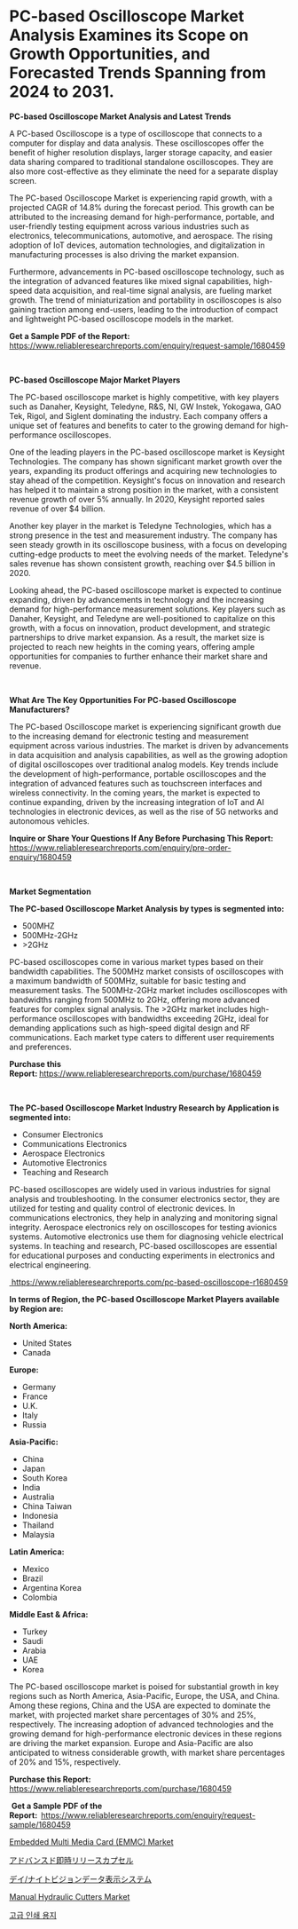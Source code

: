 <p><h1>PC-based Oscilloscope Market Analysis Examines its Scope on Growth Opportunities, and Forecasted Trends Spanning from 2024 to 2031.</h1></p><p><strong>PC-based Oscilloscope Market Analysis and Latest Trends</strong></p>
<p><p>A PC-based Oscilloscope is a type of oscilloscope that connects to a computer for display and data analysis. These oscilloscopes offer the benefit of higher resolution displays, larger storage capacity, and easier data sharing compared to traditional standalone oscilloscopes. They are also more cost-effective as they eliminate the need for a separate display screen.</p><p>The PC-based Oscilloscope Market is experiencing rapid growth, with a projected CAGR of 14.8% during the forecast period. This growth can be attributed to the increasing demand for high-performance, portable, and user-friendly testing equipment across various industries such as electronics, telecommunications, automotive, and aerospace. The rising adoption of IoT devices, automation technologies, and digitalization in manufacturing processes is also driving the market expansion.</p><p>Furthermore, advancements in PC-based oscilloscope technology, such as the integration of advanced features like mixed signal capabilities, high-speed data acquisition, and real-time signal analysis, are fueling market growth. The trend of miniaturization and portability in oscilloscopes is also gaining traction among end-users, leading to the introduction of compact and lightweight PC-based oscilloscope models in the market.</p></p>
<p><strong>Get a Sample PDF of the Report:&nbsp;</strong> <a href="https://www.reliableresearchreports.com/enquiry/request-sample/1680459">https://www.reliableresearchreports.com/enquiry/request-sample/1680459</a></p>
<p>&nbsp;</p>
<p><strong>PC-based Oscilloscope Major Market Players</strong></p>
<p><p>The PC-based oscilloscope market is highly competitive, with key players such as Danaher, Keysight, Teledyne, R&S, NI, GW Instek, Yokogawa, GAO Tek, Rigol, and Siglent dominating the industry. Each company offers a unique set of features and benefits to cater to the growing demand for high-performance oscilloscopes.</p><p>One of the leading players in the PC-based oscilloscope market is Keysight Technologies. The company has shown significant market growth over the years, expanding its product offerings and acquiring new technologies to stay ahead of the competition. Keysight's focus on innovation and research has helped it to maintain a strong position in the market, with a consistent revenue growth of over 5% annually. In 2020, Keysight reported sales revenue of over $4 billion.</p><p>Another key player in the market is Teledyne Technologies, which has a strong presence in the test and measurement industry. The company has seen steady growth in its oscilloscope business, with a focus on developing cutting-edge products to meet the evolving needs of the market. Teledyne's sales revenue has shown consistent growth, reaching over $4.5 billion in 2020.</p><p>Looking ahead, the PC-based oscilloscope market is expected to continue expanding, driven by advancements in technology and the increasing demand for high-performance measurement solutions. Key players such as Danaher, Keysight, and Teledyne are well-positioned to capitalize on this growth, with a focus on innovation, product development, and strategic partnerships to drive market expansion. As a result, the market size is projected to reach new heights in the coming years, offering ample opportunities for companies to further enhance their market share and revenue.</p></p>
<p>&nbsp;</p>
<p><strong>What Are The Key Opportunities For PC-based Oscilloscope Manufacturers?</strong></p>
<p><p>The PC-based Oscilloscope market is experiencing significant growth due to the increasing demand for electronic testing and measurement equipment across various industries. The market is driven by advancements in data acquisition and analysis capabilities, as well as the growing adoption of digital oscilloscopes over traditional analog models. Key trends include the development of high-performance, portable oscilloscopes and the integration of advanced features such as touchscreen interfaces and wireless connectivity. In the coming years, the market is expected to continue expanding, driven by the increasing integration of IoT and AI technologies in electronic devices, as well as the rise of 5G networks and autonomous vehicles.</p></p>
<p><strong>Inquire or Share Your Questions If Any Before Purchasing This Report:</strong> <a href="https://www.reliableresearchreports.com/enquiry/pre-order-enquiry/1680459">https://www.reliableresearchreports.com/enquiry/pre-order-enquiry/1680459</a></p>
<p>&nbsp;</p>
<p><strong>Market Segmentation</strong></p>
<p><strong>The PC-based Oscilloscope Market Analysis by types is segmented into:</strong></p>
<p><ul><li>500MHZ</li><li>500MHz-2GHz</li><li>>2GHz</li></ul></p>
<p><p>PC-based oscilloscopes come in various market types based on their bandwidth capabilities. The 500MHz market consists of oscilloscopes with a maximum bandwidth of 500MHz, suitable for basic testing and measurement tasks. The 500MHz-2GHz market includes oscilloscopes with bandwidths ranging from 500MHz to 2GHz, offering more advanced features for complex signal analysis. The >2GHz market includes high-performance oscilloscopes with bandwidths exceeding 2GHz, ideal for demanding applications such as high-speed digital design and RF communications. Each market type caters to different user requirements and preferences.</p></p>
<p><strong>Purchase this Report:&nbsp;</strong><a href="https://www.reliableresearchreports.com/purchase/1680459">https://www.reliableresearchreports.com/purchase/1680459</a></p>
<p>&nbsp;</p>
<p><strong>The PC-based Oscilloscope Market Industry Research by Application is segmented into:</strong></p>
<p><ul><li>Consumer Electronics</li><li>Communications Electronics</li><li>Aerospace Electronics</li><li>Automotive Electronics</li><li>Teaching and Research</li></ul></p>
<p><p>PC-based oscilloscopes are widely used in various industries for signal analysis and troubleshooting. In the consumer electronics sector, they are utilized for testing and quality control of electronic devices. In communications electronics, they help in analyzing and monitoring signal integrity. Aerospace electronics rely on oscilloscopes for testing avionics systems. Automotive electronics use them for diagnosing vehicle electrical systems. In teaching and research, PC-based oscilloscopes are essential for educational purposes and conducting experiments in electronics and electrical engineering.</p></p>
<p><a href="https://www.reliableresearchreports.com/pc-based-oscilloscope-r1680459">&nbsp;https://www.reliableresearchreports.com/pc-based-oscilloscope-r1680459</a></p>
<p><strong>In terms of Region, the PC-based Oscilloscope Market Players available by Region are:</strong></p>
<p>
    <p> <strong> North America: </strong>
        <ul>
            <li>United States</li>
            <li>Canada</li>
        </ul>
        </p> 
    <p> <strong> Europe: </strong>
        <ul>
            <li>Germany</li>
            <li>France</li>
            <li>U.K.</li>
            <li>Italy</li>
            <li>Russia</li>
        </ul>
        </p> 
    <p> <strong> Asia-Pacific: </strong>
        <ul>
            <li>China</li>
            <li>Japan</li>
            <li>South Korea</li>
            <li>India</li>
            <li>Australia</li>
            <li>China Taiwan</li>
            <li>Indonesia</li>
            <li>Thailand</li>
            <li>Malaysia</li>
        </ul>
        </p> 
    <p> <strong> Latin America: </strong>
        <ul>
            <li>Mexico</li>
            <li>Brazil</li>
            <li>Argentina Korea</li>
            <li>Colombia</li>
        </ul>
        </p> 
    <p> <strong> Middle East & Africa: </strong>
        <ul>
            <li>Turkey</li>
            <li>Saudi</li>
            <li>Arabia</li>
            <li>UAE</li>
            <li>Korea</li>
        </ul>
    </p>
    </p>
<p><p>The PC-based oscilloscope market is poised for substantial growth in key regions such as North America, Asia-Pacific, Europe, the USA, and China. Among these regions, China and the USA are expected to dominate the market, with projected market share percentages of 30% and 25%, respectively. The increasing adoption of advanced technologies and the growing demand for high-performance electronic devices in these regions are driving the market expansion. Europe and Asia-Pacific are also anticipated to witness considerable growth, with market share percentages of 20% and 15%, respectively.</p></p>
<p><strong>Purchase this Report: </strong><a href="https://www.reliableresearchreports.com/purchase/1680459">https://www.reliableresearchreports.com/purchase/1680459</a></p>
<p>&nbsp;<strong>Get a Sample PDF of the Report:&nbsp;&nbsp;</strong><a href="https://www.reliableresearchreports.com/enquiry/request-sample/1680459">https://www.reliableresearchreports.com/enquiry/request-sample/1680459</a></p>
<p><strong></strong></p>
<p><p><a href="https://issuu.com/reportprime-2/docs/embedded-multi-media-card-emmc-market-size-2030.pp">Embedded Multi Media Card (EMMC) Market</a></p><p><a href="https://github.com/oqoeusbvpadwjs08/Market-Research-Report-List-2/blob/main/5055076100596.md">アドバンスド即時リリースカプセル</a></p><p><a href="https://medium.com/@harmonybogan1944/2024%E5%B9%B4%E3%81%8B%E3%82%892031%E5%B9%B4%E3%81%BE%E3%81%A7%E3%81%AE%E6%9C%9F%E9%96%93%E3%81%AB%E4%BA%88%E6%B8%AC%E3%81%95%E3%82%8C%E3%82%8B%E3%83%87%E3%82%A4-%E3%83%8A%E3%82%A4%E3%83%88%E3%83%93%E3%82%B8%E3%83%A7%E3%83%B3%E3%83%87%E3%83%BC%E3%82%BF%E8%A1%A8%E7%A4%BA%E3%82%B7%E3%82%B9%E3%83%86%E3%83%A0%E3%81%AE%E5%B8%82%E5%A0%B4%E5%88%86%E6%9E%90%E3%81%A8%E3%82%B5%E3%82%A4%E3%82%BA%E4%BA%88%E6%B8%AC-63fca6457317">デイ/ナイトビジョンデータ表示システム</a></p><p><a href="https://github.com/ashman753/Market-Research-Report-List-1/blob/main/manual-hydraulic-cutters-market.md">Manual Hydraulic Cutters Market</a></p><p><a href="https://github.com/muchswr/Market-Research-Report-List-1/blob/main/788702794137.md">고급 인쇄 용지</a></p></p>
